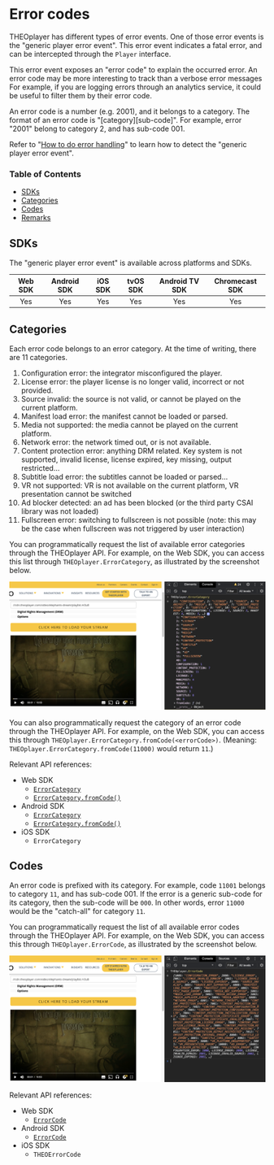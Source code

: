 # Error codes

THEOplayer has different types of error events.
One of those error events is the "generic player error event".
This error event indicates a fatal error, and can be intercepted through the `Player` interface.

This error event exposes an "error code" to explain the occurred error.
An error code may be more interesting to track than a verbose error messages
For example, if you are logging errors through an analytics service,
it could be useful to filter them by their error code.

An error code is a number (e.g. 2001), and it belongs to a category.
The format of an error code is "[category][sub-code]".
For example, error "2001" belong to category 2, and has sub-code 001.

Refer to "[How to do error handling](01-how-to-do-error-handling.md)" to learn how to detect the "generic player error event".

### Table of Contents

- [SDKs](#sdks)
- [Categories](#categories)
- [Codes](#codes)
- [Remarks](#remarks)

## SDKs

The "generic player error event" is available across platforms and SDKs.

| Web SDK | Android SDK | iOS SDK | tvOS SDK | Android TV SDK | Chromecast SDK |
| :-----: | :---------: | :-----: | :------: | :------------: | :------------: |
|   Yes   |     Yes     |   Yes   |   Yes    |      Yes       |      Yes       |

## Categories

Each error code belongs to an error category. At the time of writing, there are 11 categories.

1. Configuration error: the integrator misconfigured the player.
2. License error: the player license is no longer valid, incorrect or not provided.
3. Source invalid: the source is not valid, or cannot be played on the current platform.
4. Manifest load error: the manifest cannot be loaded or parsed.
5. Media not supported: the media cannot be played on the current platform.
6. Network error: the network timed out, or is not available.
7. Content protection error: anything DRM related. Key system is not supported, invalid license, license expired, key missing, output restricted...
8. Subtitle load error: the subtitles cannot be loaded or parsed...
9. VR not supported: VR is not available on the current platform, VR presentation cannot be switched
10. Ad blocker detected: an ad has been blocked (or the third party CSAI library was not loaded)
11. Fullscreen error: switching to fullscreen is not possible (note: this may be the case when fullscreen was not triggered by user interaction)

You can programmatically request the list of available error categories through the THEOplayer API.
For example, on the Web SDK, you can access this list through `THEOplayer.ErrorCategory`,
as illustrated by the screenshot below.

![ErrorCategory](../../../assets/img/error-code-ErrorCategory.png "ErrorCategory")

You can also programmatically request the category of an error code through the THEOplayer API.
For example, on the Web SDK, you can access this through `THEOplayer.ErrorCategory.fromCode(<errorCode>)`.
(Meaning: `THEOplayer.ErrorCategory.fromCode(11000)` would return `11`.)

Relevant API references:

- Web SDK
  - [`ErrorCategory`](https://docs.theoplayer.com/api-reference/web/theoplayer.errorcategory.md)
  - [`ErrorCategory.fromCode()`](https://docs.theoplayer.com/api-reference/web/theoplayer.errorcategory.namespace.fromcode.md)
- Android SDK
  - [`ErrorCategory`](https://theoplayer-cdn.s3.eu-west-1.amazonaws.com/doc/android/latest/com/theoplayer/android/api/error/ErrorCategory.html)
  - [`ErrorCategory.fromCode()`](https://theoplayer-cdn.s3.eu-west-1.amazonaws.com/doc/android/latest/com/theoplayer/android/api/error/ErrorCategory.html#fromCode-com.theoplayer.android.api.error.ErrorCode-)
- iOS SDK
  - `ErrorCategory`

## Codes

An error code is prefixed with its category. For example, code `11001` belongs to category `11`, and has sub-code 001.
If the error is a generic sub-code for its category, then the sub-code will be `000`.
In other words, error `11000` would be the "catch-all" for category `11`.

You can programmatically request the list of all available error codes through the THEOplayer API.
For example, on the Web SDK, you can access this through `THEOplayer.ErrorCode`,
as illustrated by the screenshot below.

![ErrorCode](../../../assets/img/error-code-ErrorCode.png "ErrorCode")

Relevant API references:

- Web SDK
  - [`ErrorCode`](https://docs.theoplayer.com/api-reference/web/theoplayer.errorcode.md)
- Android SDK
  - [`ErrorCode`](https://theoplayer-cdn.s3.eu-west-1.amazonaws.com/doc/android/latest/com/theoplayer/android/api/error/ErrorCode.html)
- iOS SDK
  - `THEOErrorCode`
